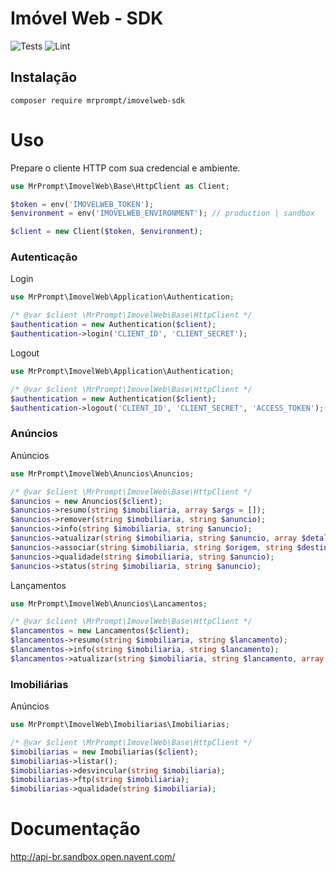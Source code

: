 # Imóvel  Web - SDK

![Tests](https://github.com/mrprompt/imovelweb-sdk/workflows/Tests/badge.svg)
![Lint](https://github.com/mrprompt/imovelweb-sdk/workflows/Lint/badge.svg)

## Instalação

```shell script
composer require mrprompt/imovelweb-sdk
```

# Uso

Prepare o cliente HTTP com sua credencial e ambiente.

```php
use MrPrompt\ImovelWeb\Base\HttpClient as Client;

$token = env('IMOVELWEB_TOKEN');
$environment = env('IMOVELWEB_ENVIRONMENT'); // production | sandbox

$client = new Client($token, $environment);
```

### Autenticação

Login

```php
use MrPrompt\ImovelWeb\Application\Authentication;

/* @var $client \MrPrompt\ImovelWeb\Base\HttpClient */
$authentication = new Authentication($client);
$authentication->login('CLIENT_ID', 'CLIENT_SECRET');
```

Logout

```php
use MrPrompt\ImovelWeb\Application\Authentication;

/* @var $client \MrPrompt\ImovelWeb\Base\HttpClient */
$authentication = new Authentication($client);
$authentication->logout('CLIENT_ID', 'CLIENT_SECRET', 'ACCESS_TOKEN');
```

### Anúncios

Anúncios

```php
use MrPrompt\ImovelWeb\Anuncios\Anuncios;

/* @var $client \MrPrompt\ImovelWeb\Base\HttpClient */
$anuncios = new Anuncios($client);
$anuncios->resumo(string $imobiliaria, array $args = []);
$anuncios->remover(string $imobiliaria, string $anuncio);
$anuncios->info(string $imobiliaria, string $anuncio);
$anuncios->atualizar(string $imobiliaria, string $anuncio, array $detalhes = []);
$anuncios->associar(string $imobiliaria, string $origem, string $destino);
$anuncios->qualidade(string $imobiliaria, string $anuncio);
$anuncios->status(string $imobiliaria, string $anuncio);
```

Lançamentos

```php
use MrPrompt\ImovelWeb\Anuncios\Lancamentos;

/* @var $client \MrPrompt\ImovelWeb\Base\HttpClient */
$lancamentos = new Lancamentos($client);
$lancamentos->resumo(string $imobiliaria, string $lancamento);
$lancamentos->info(string $imobiliaria, string $lancamento);
$lancamentos->atualizar(string $imobiliaria, string $lancamento, array $detalhes = []);
```

### Imobiliárias

Anúncios

```php
use MrPrompt\ImovelWeb\Imobiliarias\Imobiliarias;

/* @var $client \MrPrompt\ImovelWeb\Base\HttpClient */
$imobiliarias = new Imobiliarias($client);
$imobiliarias->listar();
$imobiliarias->desvincular(string $imobiliaria);
$imobiliarias->ftp(string $imobiliaria);
$imobiliarias->qualidade(string $imobiliaria);
```

# Documentação

http://api-br.sandbox.open.navent.com/